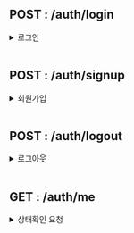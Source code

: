 ## POST : /auth/login

<details>
<summary>로그인</summary>
<div markdown="1">

응답 : 202

```
{
    "email",
    "password",
}
```

</div>
</details>

<br>

## POST : /auth/signup

<details>
<summary>회원가입</summary>
<div markdown="1">

응답 : 201

```
{
    "email",
    "username",
    "password",
    "position",
}
```

</div>
</details>

<br>

## POST : /auth/logout

<details>
<summary>로그아웃</summary>
<div markdown="1">

응답 : 204

</div>
</details>

<br>

## GET : /auth/me

<details>
<summary>상태확인 요청</summary>
<div markdown="1">

응답 : 200

```
{
    "username",
    "position",
}
```

</div>
</details>

<br>
